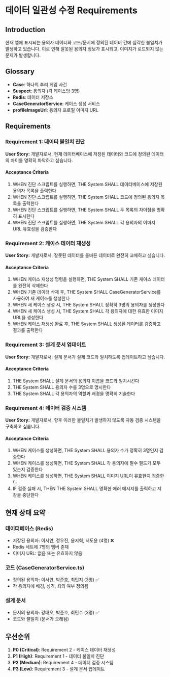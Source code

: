 # 데이터 일관성 수정 Requirements

## Introduction

현재 앱에 표시되는 용의자 데이터와 코드/문서에 정의된 데이터 간에 심각한 불일치가 발생하고 있습니다. 이로 인해 잘못된 용의자 정보가 표시되고, 이미지가 로드되지 않는 문제가 발생합니다.

## Glossary

- **Case**: 하나의 추리 게임 사건
- **Suspect**: 용의자 (각 케이스당 3명)
- **Redis**: 데이터 저장소
- **CaseGeneratorService**: 케이스 생성 서비스
- **profileImageUrl**: 용의자 프로필 이미지 URL

## Requirements

### Requirement 1: 데이터 불일치 진단

**User Story:** 개발자로서, 현재 데이터베이스에 저장된 데이터와 코드에 정의된 데이터의 차이를 명확히 파악하고 싶습니다.

#### Acceptance Criteria

1. WHEN 진단 스크립트를 실행하면, THE System SHALL 데이터베이스에 저장된 용의자 목록을 출력한다
2. WHEN 진단 스크립트를 실행하면, THE System SHALL 코드에 정의된 용의자 목록을 출력한다
3. WHEN 진단 스크립트를 실행하면, THE System SHALL 두 목록의 차이점을 명확히 표시한다
4. WHEN 진단 스크립트를 실행하면, THE System SHALL 각 용의자의 이미지 URL 유효성을 검증한다

### Requirement 2: 케이스 데이터 재생성

**User Story:** 개발자로서, 잘못된 데이터를 올바른 데이터로 완전히 교체하고 싶습니다.

#### Acceptance Criteria

1. WHEN 케이스 재생성 명령을 실행하면, THE System SHALL 기존 케이스 데이터를 완전히 삭제한다
2. WHEN 기존 데이터 삭제 후, THE System SHALL CaseGeneratorService를 사용하여 새 케이스를 생성한다
3. WHEN 새 케이스 생성 시, THE System SHALL 정확히 3명의 용의자를 생성한다
4. WHEN 새 케이스 생성 시, THE System SHALL 각 용의자에 대한 유효한 이미지 URL을 생성한다
5. WHEN 케이스 재생성 완료 후, THE System SHALL 생성된 데이터를 검증하고 결과를 출력한다

### Requirement 3: 설계 문서 업데이트

**User Story:** 개발자로서, 설계 문서가 실제 코드와 일치하도록 업데이트하고 싶습니다.

#### Acceptance Criteria

1. THE System SHALL 설계 문서의 용의자 이름을 코드와 일치시킨다
2. THE System SHALL 용의자 수를 3명으로 명시한다
3. THE System SHALL 각 용의자의 역할과 배경을 명확히 기술한다

### Requirement 4: 데이터 검증 시스템

**User Story:** 개발자로서, 향후 이러한 불일치가 발생하지 않도록 자동 검증 시스템을 구축하고 싶습니다.

#### Acceptance Criteria

1. WHEN 케이스를 생성하면, THE System SHALL 용의자 수가 정확히 3명인지 검증한다
2. WHEN 케이스를 생성하면, THE System SHALL 각 용의자에 필수 필드가 모두 있는지 검증한다
3. WHEN 케이스를 생성하면, THE System SHALL 이미지 URL이 유효한지 검증한다
4. IF 검증 실패 시, THEN THE System SHALL 명확한 에러 메시지를 출력하고 저장을 중단한다

## 현재 상태 요약

### 데이터베이스 (Redis)
- 저장된 용의자: 이서연, 정우진, 윤지혁, 서도윤 (4명) ❌
- Redis 세트에 7명의 멤버 존재
- 이미지 URL: 없음 또는 유효하지 않음

### 코드 (CaseGeneratorService.ts)
- 정의된 용의자: 이서연, 박준호, 최민지 (3명) ✅
- 각 용의자에 배경, 성격, 죄의 여부 정의됨

### 설계 문서
- 문서의 용의자: 강태오, 박준호, 최민수 (3명) ✅
- 코드와 불일치 (문서가 오래됨)

## 우선순위

1. **P0 (Critical)**: Requirement 2 - 케이스 데이터 재생성
2. **P1 (High)**: Requirement 1 - 데이터 불일치 진단
3. **P2 (Medium)**: Requirement 4 - 데이터 검증 시스템
4. **P3 (Low)**: Requirement 3 - 설계 문서 업데이트
